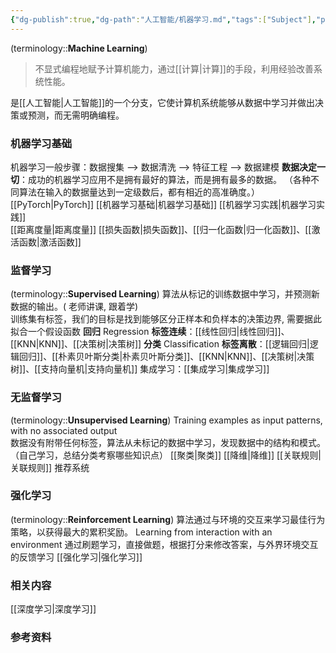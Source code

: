 ```yaml
---
{"dg-publish":true,"dg-path":"人工智能/机器学习.md","tags":["Subject"],"permalink":"/人工智能/机器学习/","dgPassFrontmatter":true,"noteIcon":"","created":"2024-10-17T12:45:51.000+08:00","updated":"2025-04-29T11:33:04.437+08:00"}
---
```


(terminology::**Machine Learning**)
> 不显式编程地赋予计算机能力，通过[[计算\|计算]]的手段，利用经验改善系统性能。

是[[人工智能\|人工智能]]的一个分支，它使计算机系统能够从数据中学习并做出决策或预测，而无需明确编程。
### 机器学习基础
机器学习一般步骤：数据搜集 --> 数据清洗 --> 特征工程 -->  数据建模
**数据决定一切**：成功的机器学习应用不是拥有最好的算法，而是拥有最多的数据。 （各种不同算法在输入的数据量达到一定级数后，都有相近的高准确度。）
[[PyTorch\|PyTorch]]
[[机器学习基础\|机器学习基础]]
[[机器学习实践\|机器学习实践]]  
[[距离度量\|距离度量]]
[[损失函数\|损失函数]]、[[归一化函数\|归一化函数]]、[[激活函数\|激活函数]]

### 监督学习
(terminology::**Supervised Learning**)  算法从标记的训练数据中学习，并预测新数据的输出。( 老师讲课, 跟着学)  
训练集有标签，我们的目标是找到能够区分正样本和负样本的决策边界, 需要据此拟合一个假设函数
**回归**  Regression  **标签连续**：[[线性回归\|线性回归]]、[[KNN\|KNN]]、[[决策树\|决策树]]
**分类**  Classification  **标签离散**：[[逻辑回归\|逻辑回归]]、[[朴素贝叶斯分类\|朴素贝叶斯分类]]、[[KNN\|KNN]]、[[决策树\|决策树]]、[[支持向量机\|支持向量机]]
集成学习：[[集成学习\|集成学习]]

### 无监督学习
(terminology::**Unsupervised Learning**)  Training examples as input patterns, with no associated output  
数据没有附带任何标签，算法从未标记的数据中学习，发现数据中的结构和模式。 （自己学习，总结分类考察哪些知识点）
[[聚类\|聚类]]   [[降维\|降维]]  [[关联规则\|关联规则]]   推荐系统

### 强化学习
(terminology::**Reinforcement Learning**)  算法通过与环境的交互来学习最佳行为策略，以获得最大的累积奖励。 Learning from interaction with an environment  通过刷题学习，直接做题，根据打分来修改答案，与外界环境交互的反馈学习
[[强化学习\|强化学习]]

### 相关内容
[[深度学习\|深度学习]]

### 参考资料

